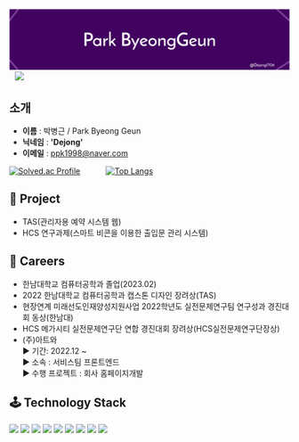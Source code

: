 <img src = "./bk_bg.png">

<a href="https://instagram.com/b_geuni">
    <img 
        src="http://img.shields.io/badge/-Instagram-black?style=flat&logo=Instagram&link=https://instagram.com/b_geuni/"
        style="height : auto; margin-left : 10px; margin-right : 10px;"/>
</a>

## **소개**
- **이름** : 박병근 / Park Byeong Geun
- **닉네임** : **'Dejong'**
- **이메일** : ppk1998@naver.com

[![Solved.ac Profile](http://mazassumnida.wtf/api/generate_badge?boj=ppk0320)](https://solved.ac/ppk0320)   
[![Top Langs](https://github-readme-stats.vercel.app/api/top-langs/?username=ohbyul&layout=compact&theme=dracula)](https://github.com/metleeha)

## **👤 Project**
- TAS(관리자용 예약 시스템 웹)
- HCS 연구과제(스마트 비콘을 이용한 출입문 관리 시스템)

## **📖 Careers**
- 한남대학교 컴퓨터공학과 졸업(2023.02)
- 2022 한남대학교 컴퓨터공학과 캡스톤 디자인 장려상(TAS)
- 현장연계 미래선도인재양성지원사업 2022학년도 실전문제연구팀 연구성과 경진대회 동상(한남대)
- HCS 메가시티 실전문제연구단 연합 경진대회 장려상(HCS실전문제연구단장상)
- (주)아트와<br/>
    ▶ 기간:  2022.12 ~<br/>
    ▶ 소속 : 서비스팀 프론트엔드<br/>
    ▶ 수행 프로젝트 : 회사 홈페이지개발

## **🕹️ Technology Stack**
![](https://img.shields.io/badge/JavaScirpt-F7DF1E?style=for-the-badge&logo=JavaScript&logoColor=white")
![](https://img.shields.io/badge/HTML-E34F26?style=for-the-badge&logo=HTML5&logoColor=white")
![](https://img.shields.io/badge/CSS-1572B6?style=for-the-badge&logo=CSS3&logoColor=white")
![](https://img.shields.io/badge/TailwindCSS-06B6D4?style=for-the-badge&logo=TailwindCSS&logoColor=white")
![](https://img.shields.io/badge/TypeScript-3178C6?style=for-the-badge&logo=TypeScript&logoColor=white")
![](https://img.shields.io/badge/Python-3776AB?style=for-the-badge&logo=Python&logoColor=white")
![](https://img.shields.io/badge/React-61DAFB?style=for-the-badge&logo=React&logoColor=white")
![](https://img.shields.io/badge/Next.js-000000?style=for-the-badge&logo=Next.js&logoColor=white")
![](https://img.shields.io/badge/GraphQL-E10098?style=for-the-badge&logo=GraphQL&logoColor=white")

